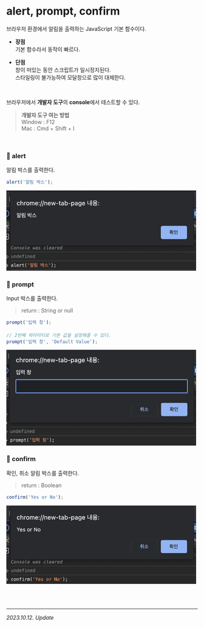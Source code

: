 # alert, prompt, confirm

브라우저 환경에서 알림을 출력하는 JavaScript 기본 함수이다.

- **장점**  
  기본 함수라서 동작이 빠르다.

- **단점**  
  창이 떠있는 동안 스크립트가 일시정지된다.  
  스타일링이 불가능하여 모달창으로 많이 대체한다.

<br>

브라우저에서 **개발자 도구**의 **console**에서 테스트할 수 있다.

> **개발자 도구 여는 방법**  
> Window : F12  
> Mac : Cmd + Shift + I

<br>

### 🔸 alert

알림 박스를 출력한다.

```js
alert('알림 박스');
```

<img src = "../src/alert.png" width = 500>

<br>

### 🔸 prompt

Input 박스를 출력한다.
> return : String or null

```js
prompt('입력 창');

// 2번째 파라미터로 기본 값을 설정해줄 수 있다.
prompt('입력 창', 'Default Value');
```

<img src = "../src/prompt.png" width = 500>

<br>

### 🔸 confirm

확인, 취소 알림 박스를 출력한다.
> return : Boolean

```js
confirm('Yes or No');
```

<img src = "../src/confirm.png" width = 500>

<br><br>

---

_2023.10.12. Update_